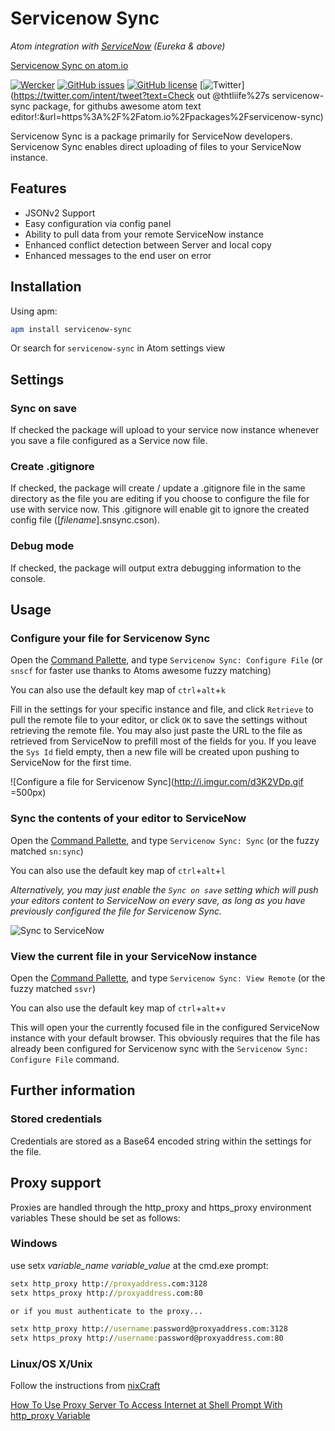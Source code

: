 # Servicenow Sync

*Atom integration with [ServiceNow](http://www.servicenow.com) (Eureka & above)*

[Servicenow Sync on atom.io](https://atom.io/packages/servicenow-sync)

[![Wercker](https://img.shields.io/wercker/ci/wercker/docs.svg?maxAge=2592000)](https://github.com/thtliife/servicenow-sync)
[![GitHub issues](https://img.shields.io/github/issues/thtliife/servicenow-sync.svg)](https://github.com/thtliife/servicenow-sync/issues)
[![GitHub license](https://img.shields.io/badge/license-MIT-blue.svg)](https://raw.githubusercontent.com/thtliife/servicenow-sync/master/LICENSE.md)
[![Twitter](https://img.shields.io/twitter/url/https/github.com/thtliife/servicenow-sync.svg?style=social)](https://twitter.com/intent/tweet?text=Check out @thtliife%27s servicenow-sync package, for githubs awesome atom text editor!:&url=https%3A%2F%2Fatom.io%2Fpackages%2Fservicenow-sync)

Servicenow Sync is a package primarily for ServiceNow developers.
Servicenow Sync enables direct uploading of files to your ServiceNow instance.

## Features

*   JSONv2 Support
*   Easy configuration via config panel
*   Ability to pull data from your remote ServiceNow instance
*   Enhanced conflict detection between Server and local copy
*   Enhanced messages to the end user on error

<!-- ![servicenow-sync configuration pane](http://i.imgur.com/zatN393.png =500x)
 -->
## Installation

Using apm:

```bash
apm install servicenow-sync
```

Or search for `servicenow-sync` in Atom settings view

## Settings

### Sync on save

If checked the package will upload to your service now instance whenever you
save a file configured as a Service now file.

### Create .gitignore

If checked, the package will create / update a .gitignore file in the same
directory as the file you are editing if you choose to configure the file
for use with service now.
This .gitignore will enable git to ignore the created config file
(\[*filename*\].snsync.cson).

### Debug mode

If checked, the package will output extra debugging information to the console.

## Usage

### Configure your file for Servicenow Sync

Open the [Command Pallette](https://github.com/atom/command-palette), and type
`Servicenow Sync: Configure File` (or `snscf` for faster use thanks to Atoms awesome
fuzzy matching)

You can also use the default key map of `ctrl`+`alt`+`k`

Fill in the settings for your specific instance and file, and click `Retrieve`
to pull the remote file to your editor, or click `OK` to save the settings
without retrieving the remote file.
You may also just paste the URL to the file as retrieved from ServiceNow to
prefill most of the fields for you.
If you leave the `Sys Id` field empty, then a new file will be created upon
pushing to ServiceNow for the first time.

![Configure a file for Servicenow Sync](http://i.imgur.com/d3K2VDp.gif =500px)

### Sync the contents of your editor to ServiceNow

Open the [Command Pallette](https://github.com/atom/command-palette), and type
`Servicenow Sync: Sync` (or the fuzzy matched `sn:sync`)

You can also use the default key map of `ctrl`+`alt`+`l`

*Alternatively, you may just enable the `Sync on save` setting which will push
your editors content to ServiceNow on every save, as long as you have previously
configured the file for Servicenow Sync.*

![Sync to ServiceNow](http://i.imgur.com/TjMcjxP.gif)

### View the current file in your ServiceNow instance

Open the [Command Pallette](https://github.com/atom/command-palette), and type
`Servicenow Sync: View Remote` (or the fuzzy matched `ssvr`)

You can also use the default key map of `ctrl`+`alt`+`v`

This will open your the currently focused file in the configured ServiceNow
instance with your default browser. This obviously requires that the file has
already been configured for Servicenow sync with the `Servicenow Sync: Configure File`
command.

## Further information

### Stored credentials

Credentials are stored as a Base64 encoded string within the settings
for the file.

## Proxy support

Proxies are handled through the http_proxy and https_proxy environment variables
These should be set as follows:

### Windows

use setx *variable_name* *variable_value* at the cmd.exe prompt:

```cmd
setx http_proxy http://proxyaddress.com:3128
setx https_proxy http://proxyaddress.com:80

or if you must authenticate to the proxy...

setx http_proxy http://username:password@proxyaddress.com:3128
setx https_proxy http://username:password@proxyaddress.com:80
```

### Linux/OS X/Unix

Follow the instructions from [nixCraft](http://www.cyberciti.biz/faq/)

[How To Use Proxy Server To Access Internet at Shell Prompt With http_proxy Variable](http://www.cyberciti.biz/faq/linux-unix-set-proxy-environment-variable/)
